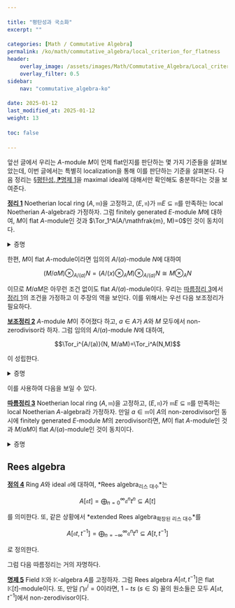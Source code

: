 ```yaml
---

title: "평탄성과 국소화"
excerpt: ""

categories: [Math / Commutative Algebra]
permalink: /ko/math/commutative_algebra/local_criterion_for_flatness
header:
    overlay_image: /assets/images/Math/Commutative_Algebra/Local_criterion_for_flatness.png
    overlay_filter: 0.5
sidebar: 
    nav: "commutative_algebra-ko"

date: 2025-01-12
last_modified_at: 2025-01-12
weight: 13

toc: false

---
```


앞선 글에서 우리는 $A$-module $M$이 언제 flat인지를 판단하는 몇 가지 기준들을 살펴보았는데, 이번 글에서는 특별히 localization을 통해 이를 판단하는 기준을 살펴본다. 다음 정리는 [§평탄성, ⁋명제 1](/ko/math/commutative_algebra/flatness#prop1)을 maximal ideal에 대해서만 확인해도 충분하다는 것을 보여준다.

<div class="proposition" markdown="1">

<ins id="thm1">**정리 1**</ins> Noetherian local ring $(A, \mathfrak{m})$을 고정하고, $(E, \mathfrak{n})$가 $\mathfrak{m}E\subseteq \mathfrak{n}$를 만족하는 local Noetherian $A$-algebra라 가정하자. 그럼 finitely generated $E$-module $M$에 대하여, $M$이 flat $A$-module인 것과 $\Tor_1^A(A/\mathfrak{m}, M)=0$인 것이 동치이다. 

</div>
<details class="proof" markdown="1">
<summary>증명</summary>

만일 $M$이 flat $A$-module이라면 $\Tor_1^A(A/\mathfrak{m}, M)=0$인 것은 정확히 [§평탄성, ⁋명제 1](/ko/math/commutative_algebra/flatness#prop1)의 내용이므로, 반대 방향만 보이면 충분하다. 

반대방향을 보이기 위해서도 마찬가지로 [§평탄성, ⁋명제 1](/ko/math/commutative_algebra/flatness#prop1)를 사용하여, 주어진 조건을 가정한 후 임의의 $A$의 ideal $\mathfrak{a}$에 대하여 multiplication map $m:\mathfrak{a}\otimes_AM \rightarrow M$이 injective인 것을 보이면 충분하다. 이를 위해 $x\in \mathfrak{a}\otimes_AM$이 multiplication map의 kernel $\ker m$에 속한다 가정하고, $x=0$임을 보이자. 우선 $M$ 위에 정의된 $E$-module structure로부터 $\mathfrak{a}\otimes_AM$ 위에도 자연스럽게 $E$-module 구조가 있으며, 가정 $\mathfrak{m}E\subseteq \mathfrak{n}$으로부터, 임의의 $n$에 대해 다음의 식

$$\mathfrak{m}^n(\mathfrak{a}\otimes_AM )\subseteq \mathfrak{n}^n(\mathfrak{a}\otimes_AM)$$	 

이 성립하는 것을 안다. 한편, 이들은 finitely generated $E$-module이므로 [§부풀림 대수, ⁋따름정리 8](/ko/math/commutative_algebra/blowup_algebra#cor8)로부터 

$$\bigcap \mathfrak{m}^n(\mathfrak{a}\otimes_AM)=\bigcap \mathfrak{n}^n(\mathfrak{a}\otimes_AM)=0$$

이다. 따라서, $x=0$인 것을 보이는 것은 모든 $n$에 대하여 $x\in \mathfrak{m}^n(\mathfrak{a}\otimes_AM)$이 성립하는 것을 보이면 충분하다. 한편, $\mathfrak{m}^n(\mathfrak{a}\otimes_AM)$은 $(\mathfrak{m}^n \mathfrak{a})\otimes_AM$과 identify할 수 있고, [§부풀림 대수, ⁋보조정리 7](/ko/math/commutative_algebra/blowup_algebra#lem7)를 다음의 $\mathfrak{m}$-stable filtration

$$\mathfrak{m}\supseteq \mathfrak{m}^2\supseteq\cdots$$

과 $M'=\mathfrak{a}$에 적용하면, 다음의 filtration

$$\mathfrak{m}\cap \mathfrak{a}\supseteq \mathfrak{m}^2 \cap\mathfrak{a}\supseteq\cdots$$

또한 $\mathfrak{m}$-stable이므로, 적당한 $N$이 존재하여 $m>N$일 때마다 모든 $i$에 대해

$$\mathfrak{m}^{m+i}\cap \mathfrak{a}=\mathfrak{m}^i(\mathfrak{m}^m\cap \mathfrak{a})$$

가 성립하도록 할 수 있다. 따라서 임의의 $n$이 주어질 때마다, $t>N+n$이도록 잡으면

$$\mathfrak{m}^t\cap \mathfrak{a}=\mathfrak{m}^n(\mathfrak{m}^{t-n}\cap \mathfrak{a})\subseteq \mathfrak{m}^n \mathfrak{a}$$

이 되고, 우리는 $x\in (\mathfrak{m}^na)\otimes_AM$가 임의의 $n$에 성립하는 것을 보이는 대신, 임의의 $t$에 대해 $x\in (\mathfrak{m}^t\cap \mathfrak{a})\otimes_AM$가 성립하는 것을 보여도 된다. 

이제 다음의 short exact sequence

$$0 \rightarrow \mathfrak{m}^t\cap \mathfrak{a} \rightarrow \mathfrak{a} \rightarrow \frac{\mathfrak{a}}{\mathfrak{m}^t\cap \mathfrak{a}} \rightarrow 0$$

에 $-\otimes_AM$을 취하면 다음의 exact sequence

$$(\mathfrak{m}^t\cap \mathfrak{a})\otimes_AM \rightarrow \mathfrak{a}\otimes_AM \rightarrow \frac{\mathfrak{a}}{\mathfrak{m}^t\cap \mathfrak{a}}\otimes_AM \rightarrow 0$$

를 얻으며, 이 상황에서 $x$는 $(\mathfrak{a}/\mathfrak{m}^t\cap \mathfrak{a})\otimes_AM$으로 옮겨졌을 때 $0$이 된다는 것을 보이면 충분하다. 한편, 다음의 commutative diagram

![inclusions](/assets/images/Math/Commutative_Algebra/Local_criterion_for_flatness-1.png){:style="width:10em" class="invert" .align-center}

에 $-\otimes_AM$을 취해 얻어지는 다음의 commutative diagram

![trick](/assets/images/Math/Commutative_Algebra/Local_criterion_for_flatness-2.png){:style="width:16em" class="invert" .align-center}

을 생각하면, 왼쪽 $\mathfrak{a}\otimes_AM \rightarrow M$은 multiplication map $m$이고, 따라서 $x\in\ker m$는 $\llcorner$ 방향으로의 합성을 통해 $0$으로 옮겨진다. 따라서 오른쪽 $(\mathfrak{a}/(\mathfrak{m}^t\cap I))\otimes_AM \rightarrow (A/\mathfrak{m}^t)\otimes_AM$이 injective인 것만 보이면 충분하다. 다음의 isomorphism

$$\frac{\mathfrak{a}}{\mathfrak{m}^t\cap \mathfrak{a}}\cong \frac{\mathfrak{a}+\mathfrak{m}^t}{\mathfrak{m}^t}$$

을 통하면, 이 함수를 주는 $\mathfrak{a}/(\mathfrak{m}^t\cap \mathfrak{a}) \rightarrow A/\mathfrak{m}^t$는 정확히 다음의 short exact sequence

$$0 \rightarrow \frac{\mathfrak{a}+\mathfrak{m}^t}{\mathfrak{m}^t} \rightarrow \frac{A}{\mathfrak{m}^t}\rightarrow \frac{A}{\mathfrak{a}+\mathfrak{m}^t} \rightarrow 0$$

의 왼쪽 함수와 같다. 따라서, $\Tor$ long exact sequence

$$\cdots \Tor_1^A(A/(\mathfrak{a}+\mathfrak{m}^t), M) \rightarrow \frac{\mathfrak{a}+\mathfrak{m}^t}{\mathfrak{m}^t}\otimes_AM \rightarrow \frac{A}{\mathfrak{m}^t}\otimes_AM \rightarrow$$

로부터, 우리가 보여야 할 것은 $\Tor_1^A(A/(\mathfrak{a}+\mathfrak{m}^t), M)=0$이다. 

그런데 $A/(\mathfrak{a}+\mathfrak{m}^t)$는 $\mathfrak{m}^t$로 annihilate되고, $\mathfrak{m}^t$는 finitely generated이므로, 이를 통해 $A/(\mathfrak{a}+\mathfrak{m}^t)$이 finite length를 갖는다는 것을 안다. 따라서, 더 일반적으로 유한한 길이를 갖는 임의의 $A$-module $N$이 주어질 때마다 $\Tor_1^A(N, M)=0$이 성립한다는 것을 보이면 원하는 바를 얻는다.

귀납법으로 진행한다. 만일 $N$이 length $1$이라면 [§조르단-횔더 정리, ⁋정의 1](/ko/math/commutative_algebra/Jordan-Holder_theorem#def1) 이후의 논중으로부터 $N=A/\mathfrak{m}$이어야 하고, 따라서 $\Tor_1^A(N, M)=0$인 것은 정확히 정리의 가정과 일치한다.  유한한 length의 $A$-module $N$과, $N$의 임의의 proper submodule $N'$을 택하자. 그럼 다음의 exact sequence

$$0 \rightarrow N' \rightarrow N \rightarrow N/N' \rightarrow 0$$

에 $\Tor$ long exact sequence를 적용하여

$$\cdots \rightarrow\Tor_1^A(N', M) \rightarrow \Tor_1^A(N, M) \rightarrow \Tor_1^A(N/N', M) \rightarrow \cdots$$

를 얻는다. 이제 귀납적 가정에 의하여 $\Tor_1^A(N, M)=\Tor_1^A(N/N',M)=0$이므로 원하는 결과를 얻는다.

</details>

한편, $M$이 flat $A$-module이라면 임의의 $A/(a)$-module $N$에 대하여 

$$(M/aM)\otimes_{A/(a)}N=(A/(x)\otimes_A M)\otimes_{A/(a)} N\cong M\otimes_AN$$

이므로 $M/aM$은 아무런 조건 없이도 flat $A/(a)$-module이다. 우리는 [따름정리 3](#cor3)에서 [정리 1](#thm1)의 조건을 가정하고 이 주장의 역을 보인다. 이를 위해서는 우선 다음 보조정리가 필요하다.

<div class="proposition" markdown="1">

<ins id="lem2">**보조정리 2**</ins> $A$-module $M$이 주어졌다 하고, $a\in A$가 $A$와 $M$ 모두에서 non-zerodivisor라 하자. 그럼 임의의 $A/(a)$-module $N$에 대하여, 

$$\Tor_i^{A/(a)}(N, M/aM)=\Tor_i^A(N,M)$$

이 성립한다.

</div>
<details class="proof" markdown="1">
<summary>증명</summary>

$A$-module $M$의 free resolution 

$$\cdots \rightarrow F_2 \rightarrow F_1 \rightarrow F_0\tag{1}$$

을 생각하면, 정의에 의해 다음 chain complex

$$\cdots \rightarrow N\otimes_A F_2 \rightarrow N\otimes_AF_1 \rightarrow N\otimes_A F_0$$

의 $i$번째 homology가 $\Tor_i^A(M,N)$이다. 한편, (1)에 $A/(a)\otimes_A-$를 취해 얻어지는 다음의 complex

$$\cdots \rightarrow F_2/aF_2 \rightarrow F_1/aF_1 \rightarrow F_0/aF_0 \rightarrow M/aM \rightarrow 0\tag{2}$$

를 생각하자. 그럼 이 complex의 호몰로지는

$$\Tor_i^A(A/(a), M)=\begin{cases} M/aM&\text{if $i=0$}\\ 0&\text{otherwise}\end{cases}$$

로 주어지므로, 이는 $M/aM$의 free resolution이 된다. 따라서 $\Tor_i^{A/(a)}(N, M/aM)$을 예산하기 위해서 (2)를 사용하면 다음의 isomorphism

$$N\otimes_{A/(a)} F_i/aF_i=N\otimes_{A/(a)} ((A/(a))\otimes_A F_i)\cong N\otimes_A F_i$$

을 통해 원하는 결과를 얻는다.

</details>

이를 사용하여 다음을 보일 수 있다.

<div class="proposition" markdown="1">

<ins id="cor3">**따름정리 3**</ins> Noetherian local ring $(A, \mathfrak{m})$을 고정하고, $(E, \mathfrak{n})$가 $\mathfrak{m}E\subseteq \mathfrak{n}$를 만족하는 local Noetherian $A$-algebra라 가정하자. 만일 $a\in \mathfrak{m}$이 $A$의 non-zerodivisor인 동시에 finitely generated $E$-module $M$의 zerodivisor라면, $M$이 flat $A$-module인 것과 $M/aM$이 flat $A/(a)$-module인 것이 동치이다. 

</div>
<details class="proof" markdown="1">
<summary>증명</summary>

$M/aM$이 flat $A/(a)$-module이라 하자. $A$의 residue field를 $A/\mathfrak{m}$에 대하여, 가정으로부터

$$\Tor_1^{A/(a)}(A/\mathfrak{m}, M/aM)=0$$

이 성립하고, 이제 [보조정리 2](#lem2)를 적용하면 $\Tor_1^A(A/\mathfrak{m}, M)=0$이 성립하는 것을 안다. 따라서 [정리 1](#thm1)에 의하여 $M$은 flat $A$-module이다.

</details>

## Rees algebra

<div class="definition" markdown="1">

<ins id="def4">**정의 4**</ins> Ring $A$와 ideal $\mathfrak{a}$에 대하여, *Rees algebra<sub>리스 대수</sub>*는 

$$A[\mathfrak{a}t]=\bigoplus_{n=0}^\infty \mathfrak{a}^n t^n\subseteq A[t]$$

를 의미한다. 또, 같은 상황에서 *extended Rees algebra<sub>확장된 리스 대수</sub>*를 

$$A[\mathfrak{a}t, t^{-1}]=\bigoplus_{n=-\infty}^\infty \mathfrak{a}^nt^n\subseteq A[t, t^{-1}]$$

로 정의한다. 

</div>

그럼 다음 따름정리는 거의 자명하다.

<div class="proposition" markdown="1">

<ins id="prop5">**명제 5**</ins> Field $\mathbb{K}$와 $\mathbb{K}$-algebra $A$를 고정하자. 그럼 Rees algebra $A[\mathfrak{a}t, t^{-1}]$은 flat $\mathbb{K}[t]$-module이다. 또, 만일 $\bigcap \mathfrak{a}^i=0$이라면, $1-t s$ ($s\in S$) 꼴의 원소들은 모두 $A[\mathfrak{a}t, t^{-1}]$에서 non-zerodivisor이다. 

</div>